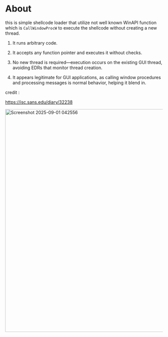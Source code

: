 # About 

this is simple shellcode loader that utilize not well known WinAPI function which is `CallWindowProcW` to execute the shellcode without creating a new thread. 

1. It runs arbitrary code.

2. It accepts any function pointer and executes it without checks.

3. No new thread is required—execution occurs on the existing GUI thread, avoiding EDRs that monitor thread creation.

4. It appears legitimate for GUI applications, as calling window procedures and processing messages is normal behavior, helping it blend in.

credit : 

https://isc.sans.edu/diary/32238

<img width="1067" height="712" alt="Screenshot 2025-09-01 042556" src="https://github.com/user-attachments/assets/e52c1b05-a112-42fe-80d2-ff0bbdc7cd54" />
